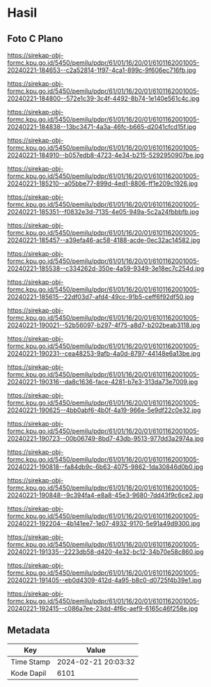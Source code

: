 # Hasil

## Foto C Plano

https://sirekap-obj-formc.kpu.go.id/5450/pemilu/pdpr/61/01/16/20/01/6101162001005-20240221-184653--c2a52814-1f97-4ca1-899c-9f606ec716fb.jpg

https://sirekap-obj-formc.kpu.go.id/5450/pemilu/pdpr/61/01/16/20/01/6101162001005-20240221-184800--572e1c39-3c4f-4492-8b74-1e140e561c4c.jpg

https://sirekap-obj-formc.kpu.go.id/5450/pemilu/pdpr/61/01/16/20/01/6101162001005-20240221-184838--13bc3471-4a3a-46fc-b665-d2041cfcd15f.jpg

https://sirekap-obj-formc.kpu.go.id/5450/pemilu/pdpr/61/01/16/20/01/6101162001005-20240221-184910--b057edb8-4723-4e34-b215-5292950907be.jpg

https://sirekap-obj-formc.kpu.go.id/5450/pemilu/pdpr/61/01/16/20/01/6101162001005-20240221-185210--a05bbe77-899d-4ed1-8806-ff1e209c1926.jpg

https://sirekap-obj-formc.kpu.go.id/5450/pemilu/pdpr/61/01/16/20/01/6101162001005-20240221-185351--f0832e3d-7135-4e05-949a-5c2a24fbbbfb.jpg

https://sirekap-obj-formc.kpu.go.id/5450/pemilu/pdpr/61/01/16/20/01/6101162001005-20240221-185457--a39efa46-ac58-4188-acde-0ec32ac14582.jpg

https://sirekap-obj-formc.kpu.go.id/5450/pemilu/pdpr/61/01/16/20/01/6101162001005-20240221-185538--c334262d-350e-4a59-9349-3e18ec7c254d.jpg

https://sirekap-obj-formc.kpu.go.id/5450/pemilu/pdpr/61/01/16/20/01/6101162001005-20240221-185615--22df03d7-afd4-49cc-91b5-ceff6f92df50.jpg

https://sirekap-obj-formc.kpu.go.id/5450/pemilu/pdpr/61/01/16/20/01/6101162001005-20240221-190021--52b56097-b297-4f75-a8d7-b202beab3118.jpg

https://sirekap-obj-formc.kpu.go.id/5450/pemilu/pdpr/61/01/16/20/01/6101162001005-20240221-190231--cea48253-9afb-4a0d-8797-44148e6a13be.jpg

https://sirekap-obj-formc.kpu.go.id/5450/pemilu/pdpr/61/01/16/20/01/6101162001005-20240221-190316--da8c1636-face-4281-b7e3-313da73e7009.jpg

https://sirekap-obj-formc.kpu.go.id/5450/pemilu/pdpr/61/01/16/20/01/6101162001005-20240221-190625--4bb0abf6-4b0f-4a19-966e-5e9df22c0e32.jpg

https://sirekap-obj-formc.kpu.go.id/5450/pemilu/pdpr/61/01/16/20/01/6101162001005-20240221-190723--00b06749-8bd7-43db-9513-977dd3a2974a.jpg

https://sirekap-obj-formc.kpu.go.id/5450/pemilu/pdpr/61/01/16/20/01/6101162001005-20240221-190818--fa84db9c-6b63-4075-9862-1da30846d0b0.jpg

https://sirekap-obj-formc.kpu.go.id/5450/pemilu/pdpr/61/01/16/20/01/6101162001005-20240221-190848--9c394fa4-e8a8-45e3-9680-7dd43f9c6ce2.jpg

https://sirekap-obj-formc.kpu.go.id/5450/pemilu/pdpr/61/01/16/20/01/6101162001005-20240221-192204--4b141ee7-1e07-4932-9170-5e91a49d9300.jpg

https://sirekap-obj-formc.kpu.go.id/5450/pemilu/pdpr/61/01/16/20/01/6101162001005-20240221-191335--2223db58-d420-4e32-bc12-34b70e58c860.jpg

https://sirekap-obj-formc.kpu.go.id/5450/pemilu/pdpr/61/01/16/20/01/6101162001005-20240221-191405--eb0d4309-412d-4a95-b8c0-d0725f4b39e1.jpg

https://sirekap-obj-formc.kpu.go.id/5450/pemilu/pdpr/61/01/16/20/01/6101162001005-20240221-192415--c086a7ee-23dd-4f6c-aef9-6165c46f258e.jpg


## Metadata

| Key        | Value               |
| ---------- | ------------------- |
| Time Stamp | 2024-02-21 20:03:32 |
| Kode Dapil | 6101                |



